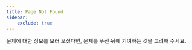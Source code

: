 ```yaml
---
title: Page Not Found
sidebar:
    exclude: true
---
```


문제에 대한 정보를 보러 오셨다면, 문제를 푸신 뒤에 기여하는 것을 고려해 주세요.